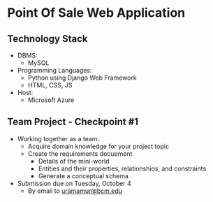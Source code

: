 # Point Of Sale Web Application

## Technology Stack
  - DBMS:
    - MySQL
  - Programming Languages:
    - Python using Django Web Framework
    - HTML, CSS, JS
  - Host:
    - Microsoft Azure 

## Team Project - Checkpoint #1
  - Working together as a team:
    - Acquire domain knowledge for your project topic
    - Create the requirements docuement
      - Details of the mini-world
      - Entities and their properties, relationshios, and constraints
      - Generate a conceptual schema
  - Submission due on Tuesday, October 4
    - By email to uramamur@bcm.edu
